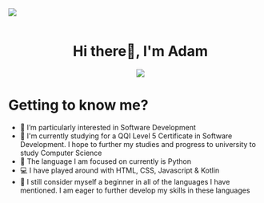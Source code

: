 <!--horizontal divider(gradiant)-->
<img src="https://user-images.githubusercontent.com/73097560/115834477-dbab4500-a447-11eb-908a-139a6edaec5c.gif">

<!--h1 without bottom border-->
<div id="user-content-toc">
  <ul align="center">
    <summary><h1 style="display: inline-block">Hi there👋, I'm Adam</h1></summary>
    <img src="https://skillicons.dev/icons?i=html,css,js,py,kotlin">
  </ul>
</div>


# Getting to know me?
- 👀 I’m particularly interested in Software Development
- 🏫 I'm currently studying for a QQI Level 5 Certificate in Software Development. I hope to further my studies and progress to university to study Computer Science
- 🔭 The language I am focused on currently is Python
- 💻 I have played around with HTML, CSS, Javascript & Kotlin
- 📝 I still consider myself a beginner in all of the languages I have mentioned. I am eager to further develop my skills in these languages

